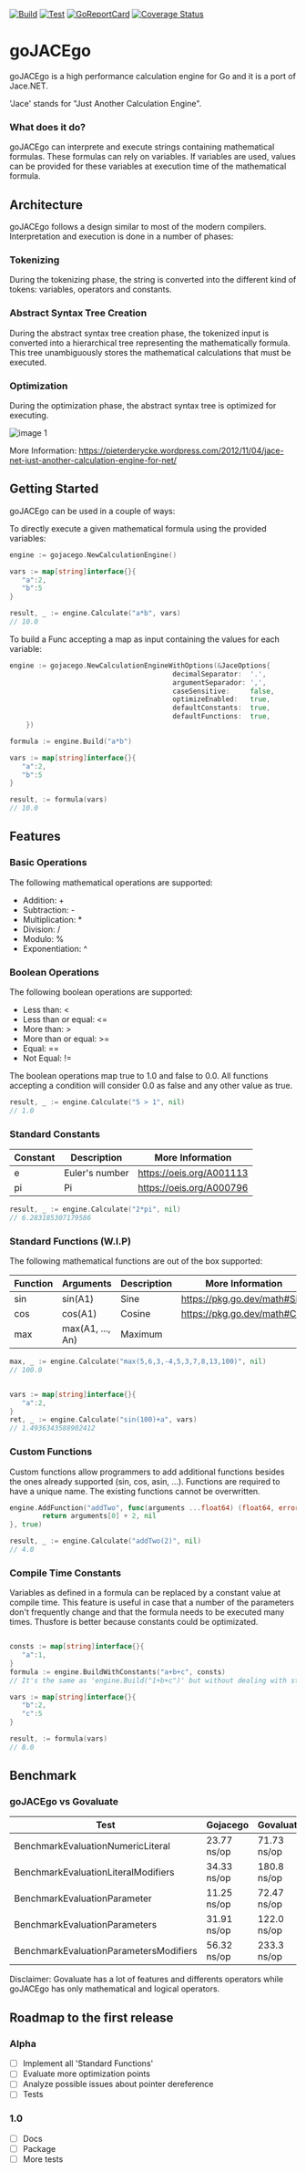 [![Build](https://github.com/mrxrsd/gojacego/actions/workflows/build.yml/badge.svg?branch=master)](https://github.com/mrxrsd/gojacego/actions/workflows/build.yml)
[![Test](https://github.com/mrxrsd/gojacego/actions/workflows/test.yml/badge.svg?branch=master)](https://github.com/mrxrsd/gojacego/actions/workflows/test.yml)
[![GoReportCard](https://goreportcard.com/badge/github.com/mrxrsd/gojacego)](https://goreportcard.com/report/github.com/mrxrsd/gojacego)
[![Coverage Status](https://coveralls.io/repos/github/mrxrsd/gojacego/badge.svg)](https://coveralls.io/github/mrxrsd/gojacego)


# goJACEgo 
goJACEgo is a high performance calculation engine for Go and it is a port of Jace.NET. 

'Jace' stands for "Just Another Calculation Engine".
 
### What does it do?
goJACEgo can interprete and execute strings containing mathematical formulas. These formulas can rely on variables. If variables are used, values can be provided for these variables at execution time of the mathematical formula.

## Architecture
goJACEgo follows a design similar to most of the modern compilers. Interpretation and execution is done in a number of phases:

### Tokenizing
During the tokenizing phase, the string is converted into the different kind of tokens: variables, operators and constants.
### Abstract Syntax Tree Creation
During the abstract syntax tree creation phase, the tokenized input is converted into a hierarchical tree representing the mathematically formula. This tree unambiguously stores the mathematical calculations that must be executed.
### Optimization
During the optimization phase, the abstract syntax tree is optimized for executing.

![image 1](https://github.com/mrxrsd/gojacego/blob/master/.github/imgs/1.png?raw=true)

More Information: https://pieterderycke.wordpress.com/2012/11/04/jace-net-just-another-calculation-engine-for-net/

## Getting Started 

goJACEgo can be used in a couple of ways:

To directly execute a given mathematical formula using the provided variables:

```go
engine := gojacego.NewCalculationEngine()

vars := map[string]interface{}{
   "a":2,
   "b":5
}

result, _ := engine.Calculate("a*b", vars)
// 10.0
```

To build a Func accepting a map as input containing the values for each variable:

```go
engine := gojacego.NewCalculationEngineWithOptions(&JaceOptions{
		                                decimalSeparator:  '.',
		                                argumentSeparador: ',',
		                                caseSensitive:     false,
		                                optimizeEnabled:   true,
		                                defaultConstants:  true,
		                                defaultFunctions:  true,
	})

formula := engine.Build("a*b")

vars := map[string]interface{}{
   "a":2,
   "b":5
}

result, := formula(vars)
// 10.0
```

## Features

### Basic Operations 

The following mathematical operations are supported:
* Addition: +
* Subtraction: -
* Multiplication: *
* Division: /
* Modulo: %
* Exponentiation: ^

### Boolean Operations

The following boolean operations are supported:

* Less than: <
* Less than or equal: <=
* More than: >
* More than or equal: >=
* Equal: ==
* Not Equal: !=

The boolean operations map true to 1.0 and false to 0.0. All functions accepting a condition will consider 0.0 as false and any other value as true.

```go
result, _ := engine.Calculate("5 > 1", nil)
// 1.0
```

### Standard Constants

| Constant        |  Description | More Information |
| ------------- | -------|----|
| e |   Euler's number  | https://oeis.org/A001113 |
| pi |   Pi| https://oeis.org/A000796 |

```go
result, _ := engine.Calculate("2*pi", nil)
// 6.283185307179586
```

### Standard Functions (W.I.P)

The following mathematical functions are out of the box supported:

| Function      | Arguments  |  Description | More Information |
| ------------- |-------------| -------|----|
| sin | sin(A1)|  Sine  | https://pkg.go.dev/math#Sin |
| cos | cos(A1)|  Cosine| https://pkg.go.dev/math#Cos |
| max| max(A1, ..., An)|Maximum||


```go
max, _ := engine.Calculate("max(5,6,3,-4,5,3,7,8,13,100)", nil)
// 100.0


vars := map[string]interface{}{
   "a":2,
}
ret, _ := engine.Calculate("sin(100)+a", vars)
// 1.4936343588902412
```

### Custom Functions 

Custom functions allow programmers to add additional functions besides the ones already supported (sin, cos, asin, …). Functions are required to have a unique name. The existing functions cannot be overwritten.

```go
engine.AddFunction("addTwo", func(arguments ...float64) (float64, error) {
		return arguments[0] + 2, nil
}, true)

result, _ := engine.Calculate("addTwo(2)", nil)
// 4.0

```

### Compile Time Constants

Variables as defined in a formula can be replaced by a constant value at compile time. This feature is useful in case that a number of the parameters don't frequently change and that the formula needs to be executed many times. Thusfore is better because constants could be optimizated.


```go

consts := map[string]interface{}{
   "a":1,
}
formula := engine.BuildWithConstants("a+b+c", consts)
// It's the same as 'engine.Build("1+b+c")' but without dealing with string replace

vars := map[string]interface{}{
   "b":2,
   "c":5
}

result, := formula(vars)
// 8.0
```

## Benchmark 

### goJACEgo vs Govaluate


| Test                                   | Gojacego    | Govaluate   |
| -------------------------------------- | ----------- | ----------- |
| BenchmarkEvaluationNumericLiteral      | 23.77 ns/op | 71.73 ns/op |
| BenchmarkEvaluationLiteralModifiers    | 34.33 ns/op | 180.8 ns/op |
| BenchmarkEvaluationParameter           | 11.25 ns/op | 72.47 ns/op |
| BenchmarkEvaluationParameters          | 31.91 ns/op | 122.0 ns/op |
| BenchmarkEvaluationParametersModifiers | 56.32 ns/op | 233.3 ns/op |

Disclaimer: Govaluate has a lot of features and differents operators while goJACEgo has only mathematical and logical operators.

## Roadmap to the first release

### Alpha
- [ ] Implement all 'Standard Functions'
- [ ] Evaluate more optimization points
- [ ] Analyze possible issues about pointer dereference
- [ ] Tests

### 1.0 
- [ ] Docs
- [ ] Package
- [ ] More tests
